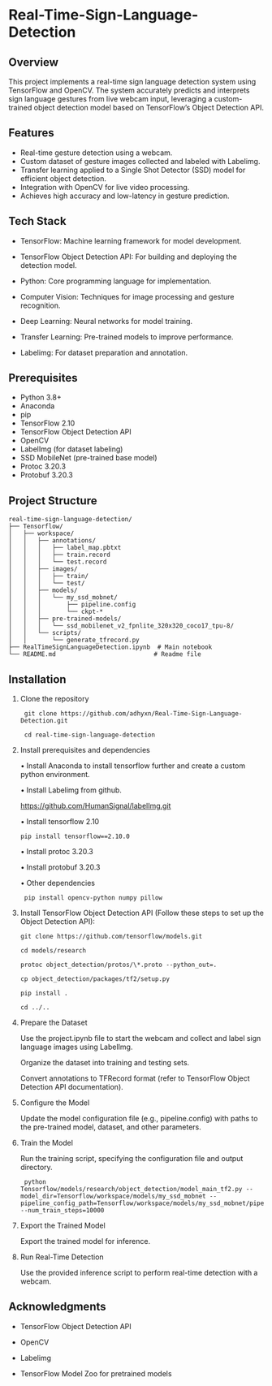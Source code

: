 # Real-Time-Sign-Language-Detection

## Overview

This project implements a real-time sign language detection system using TensorFlow and OpenCV. The system accurately predicts and interprets sign language gestures from live webcam input, leveraging a custom-trained object detection model based on TensorFlow’s Object Detection API.

## Features

- Real-time gesture detection using a webcam.
- Custom dataset of gesture images collected and labeled with Labelimg.
- Transfer learning applied to a Single Shot Detector (SSD) model for efficient object detection.
- Integration with OpenCV for live video processing.
- Achieves high accuracy and low-latency in gesture prediction.

## Tech Stack

-	TensorFlow: Machine learning framework for model development.

-	TensorFlow Object Detection API: For building and deploying the detection model.

-	Python: Core programming language for implementation.

-	Computer Vision: Techniques for image processing and gesture recognition.

-	Deep Learning: Neural networks for model training.

-	Transfer Learning: Pre-trained models to improve performance.

-	Labelimg: For dataset preparation and annotation.


## Prerequisites

- Python 3.8+
- Anaconda
- pip
- TensorFlow 2.10
- TensorFlow Object Detection API
- OpenCV
- LabelImg (for dataset labeling)
- SSD MobileNet (pre-trained base model)
- Protoc 3.20.3
- Protobuf 3.20.3

## Project Structure

```
real-time-sign-language-detection/
├── Tensorflow/
│   ├── workspace/
│   │   ├── annotations/
│   │   │   ├── label_map.pbtxt
│   │   │   ├── train.record
│   │   │   └── test.record
│   │   ├── images/
│   │   │   ├── train/
│   │   │   └── test/
│   │   ├── models/
│   │   │   └── my_ssd_mobnet/
│   │   │       ├── pipeline.config
│   │   │       └── ckpt-*
│   │   ├── pre-trained-models/
│   │   │   └── ssd_mobilenet_v2_fpnlite_320x320_coco17_tpu-8/
│   │   └── scripts/
│   │       └── generate_tfrecord.py
├── RealTimeSignLanguageDetection.ipynb  # Main notebook
└── README.md                           # Readme file
```

## Installation

1. Clone the repository

        git clone https://github.com/adhyxn/Real-Time-Sign-Language-Detection.git
    
        cd real-time-sign-language-detection

2. Install prerequisites and dependencies

    • Install Anaconda to install tensorflow further and create a custom python environment.
    
    • Install Labelimg from github.

    https://github.com/HumanSignal/labelImg.git
    
    • Install tensorflow 2.10
    
       pip install tensorflow==2.10.0
    
    • Install protoc 3.20.3
    
    • Install protobuf 3.20.3
    
    • Other dependencies
    
        pip install opencv-python numpy pillow

4. Install TensorFlow Object Detection API (Follow these steps to set up the Object Detection API):

       git clone https://github.com/tensorflow/models.git
   
       cd models/research
   
       protoc object_detection/protos/\*.proto --python_out=.
   
       cp object_detection/packages/tf2/setup.py
   
       pip install .
   
       cd ../..

5. Prepare the Dataset

    Use the project.ipynb file to start the webcam and collect and label sign language images using LabelImg.
   
    Organize the dataset into training and testing sets.
   
    Convert annotations to TFRecord format (refer to TensorFlow Object Detection API documentation).

6. Configure the Model

    Update the model configuration file (e.g., pipeline.config) with paths to the pre-trained model, dataset, and other parameters.

6. Train the Model

    Run the training script, specifying the configuration file and output directory.

        python Tensorflow/models/research/object_detection/model_main_tf2.py --model_dir=Tensorflow/workspace/models/my_ssd_mobnet --pipeline_config_path=Tensorflow/workspace/models/my_ssd_mobnet/pipeline.config --num_train_steps=10000

7. Export the Trained Model

    Export the trained model for inference.

8. Run Real-Time Detection

    Use the provided inference script to perform real-time detection with a webcam.

## Acknowledgments

- TensorFlow Object Detection API

- OpenCV

- Labelimg

- TensorFlow Model Zoo for pretrained models
